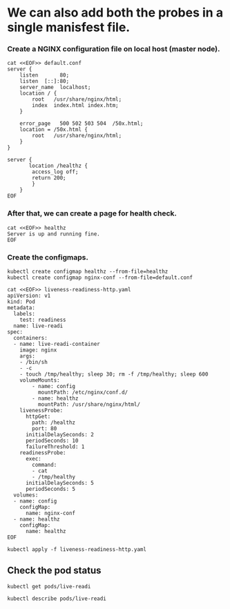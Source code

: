 # We can also add both the probes in a single manisfest file.

### Create a NGINX configuration file on local host (master node).

```
cat <<EOF>> default.conf 
server {
    listen       80;
    listen  [::]:80;
    server_name  localhost;
    location / {
        root   /usr/share/nginx/html;
        index  index.html index.htm;
    }

    error_page   500 502 503 504  /50x.html;
    location = /50x.html {
        root   /usr/share/nginx/html;
    }
}

server { 
       location /healthz {
        access_log off;
        return 200;
		}
	}
EOF
```
### After that, we can create a page for health check.

```
cat <<EOF>> healthz 
Server is up and running fine.
EOF
```
### Create the configmaps.  
```
kubectl create configmap healthz --from-file=healthz
kubectl create configmap nginx-conf --from-file=default.conf
```


```
cat <<EOF>> liveness-readiness-http.yaml
apiVersion: v1
kind: Pod
metadata:
  labels:
    test: readiness
  name: live-readi
spec:
  containers:
  - name: live-readi-container
    image: nginx
    args:
    - /bin/sh
    - -c
    - touch /tmp/healthy; sleep 30; rm -f /tmp/healthy; sleep 600	
    volumeMounts:
        - name: config
          mountPath: /etc/nginx/conf.d/
        - name: healthz
          mountPath: /usr/share/nginx/html/
    livenessProbe:
      httpGet:
        path: /healthz
        port: 80
      initialDelaySeconds: 2
      periodSeconds: 10
      failureThreshold: 1
    readinessProbe:
      exec:
        command:
        - cat
        - /tmp/healthy
      initialDelaySeconds: 5
      periodSeconds: 5
  volumes:
  - name: config
    configMap:
      name: nginx-conf
  - name: healthz
    configMap:
      name: healthz
EOF
```

```
kubectl apply -f liveness-readiness-http.yaml
```
## Check the pod status

```
kubectl get pods/live-readi
```

```
kubectl describe pods/live-readi
```

